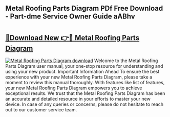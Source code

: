 ## Metal Roofing Parts Diagram PDf Free Download - Part-dme Service Owner Guide aABhv

# <h2><a href="http://dfqbneq.blite.top/?on=Metal+Roofing+Parts+Diagram">🔗Download New 👉🔴 Metal Roofing Parts Diagram</a></h2>

[![Metal Roofing Parts Diagram download](https://i.imgur.com/lujVjoI.png)](http://dfqbneq.blite.top/?on=Metal+Roofing+Parts+Diagram)
Welcome to the Metal Roofing Parts Diagram user manual, your one-stop resource for understanding and using your new product. Important Information Ahead To ensure the best experience with your new Metal Roofing Parts Diagram, please take a moment to review this manual thoroughly. With features like list of features, your new Metal Roofing Parts Diagram empowers you to achieve exceptional results. We trust that the Metal Roofing Parts Diagram has been an accurate and detailed resource in your efforts to master your new device. In case of any queries or concerns, please do not hesitate to reach out to our customer service team.

